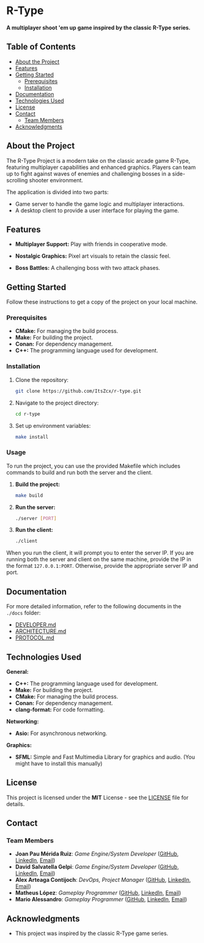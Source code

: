 # R-Type

**A multiplayer shoot 'em up game inspired by the classic R-Type series.**

## Table of Contents

- [About the Project](#about-the-project)
- [Features](#features)
- [Getting Started](#getting-started)
    - [Prerequisites](#prerequisites)
    - [Installation](#installation)
- [Documentation](#documentation)
- [Technologies Used](#technologies-used)
- [License](#license)
- [Contact](#contact)
    - [Team Members](#team-members)
- [Acknowledgments](#acknowledgments)

## About the Project

The R-Type Project is a modern take on the classic arcade game R-Type, featuring multiplayer capabilities and enhanced graphics. Players can team up to fight against waves of enemies and challenging bosses in a side-scrolling shooter environment.

The application is divided into two parts:
- Game server to handle the game logic and multiplayer interactions.
- A desktop client to provide a user interface for playing the game.

## Features

* **Multiplayer Support:** Play with friends in cooperative mode.
   
* **Nostalgic Graphics:** Pixel art visuals to retain the classic feel.
   
* **Boss Battles:** A challenging boss with two attack phases.
   
## Getting Started

Follow these instructions to get a copy of the project on your local machine.

### Prerequisites

- **CMake:** For managing the build process.
- **Make:** For building the project.
- **Conan:** For dependency management.
- **C++:** The programming language used for development.

### Installation

1. Clone the repository:
    ```bash
    git clone https://github.com/ItsZcx/r-type.git
    ```
2. Navigate to the project directory:
    ```bash
    cd r-type
    ```
3. Set up environment variables:
    ```bash
    make install
    ```

### Usage

To run the project, you can use the provided Makefile which includes commands to build and run both the server and the client.

1. **Build the project:**
    ```bash
    make build
    ```

2. **Run the server:**
    ```bash
    ./server [PORT]
    ```

3. **Run the client:**
    ```bash
    ./client
    ```

When you run the client, it will prompt you to enter the server IP. If you are running both the server and client on the same machine, provide the IP in the format `127.0.0.1:PORT`. Otherwise, provide the appropriate server IP and port.

## Documentation

For more detailed information, refer to the following documents in the `./docs` folder:
- [DEVELOPER.md](./docs/DEVELOPER.md)
- [ARCHITECTURE.md](./docs/ARCHITECTURE.md)
- [PROTOCOL.md](./docs/PROTOCOL.md)

## Technologies Used

**General:**
- **C++:** The programming language used for development.
- **Make:** For building the project.
- **CMake:** For managing the build process.
- **Conan:** For dependency management.
- **clang-format:** For code formatting.

**Networking:**
- **Asio:** For asynchronous networking.

**Graphics:**
- **SFML:** Simple and Fast Multimedia Library for graphics and audio. (You might have to install this manually)

## License

This project is licensed under the **MIT** License - see the [LICENSE](./LICENSE) file for details.

## Contact

### Team Members

- **Joan Pau Mérida Ruiz**: *Game Engine/System Developer* ([GitHub](https://github.com/itszcx), [LinkedIn](https://www.linkedin.com/in/joan-pau-merida-ruiz), [Email](mailto:joanpaumeridaruiz@gmail.com))
- **David Salvatella Gelpi**: *Game Engine/System Developer* ([GitHub](https://github.com/xRozzo), [LinkedIn](https://www.linkedin.com/in/david-salvatella/), [Email](mailto:david.salvatella-gelpi@epitech.eu))
- **Alex Arteaga Contijoch**: *DevOps, Project Manager* ([GitHub](https://github.com/alex-alra-arteaga), [LinkedIn](https://www.linkedin.com/in/alex-arteaga-c/), [Email](mailto:alex.arteaga-contijoch@epitech.eu))
- **Matheus López**: *Gameplay Programmer* ([GitHub](https://github.com/MatheusFreixo), [LinkedIn](https://www.linkedin.com/in/matheusfreixo/), [Email](mailto:matheus.lopez@epitech.eu))
- **Mario Alessandro**: *Gameplay Programmer* ([GitHub](https://github.com/MarioHM2004), [LinkedIn](https://www.linkedin.com/in/mario-herranz-b47512261/), [Email](mailto:mario-alessandro.herranz-machado@epitech.eu))

## Acknowledgments

- This project was inspired by the classic R-Type game series.
